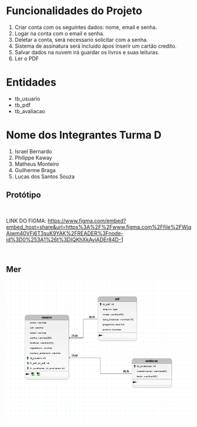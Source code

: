 # Funcionalidades do Projeto  

1. Criar conta com os seguintes dados: nome, email e senha.
2. Logar na conta com o email e senha.
3. Deletar a conta, será necessario solicitar com a senha.  
4. Sistema de assinatura será incluido ápos inserir um cartão credito.
5. Salvar dados na nuvem irá guardar os livros e suas leituras.
6. Ler o PDF

# Entidades
- tb_usuario
- tb_pdf
- tb_avaliacao

# Nome  dos Integrantes Turma D

1. Israel Bernardo 
2. Philippe Kaway
3. Matheus Monteiro
4. Guilherme Braga
5. Lucas dos Santos Souza

## Protótipo

<br>

LINK DO FIGMA:
https://www.figma.com/embed?embed_host=share&url=https%3A%2F%2Fwww.figma.com%2Ffile%2FWiqAjwm40VFj6T3suK9YAK%2FREADER%3Fnode-id%3D0%253A1%26t%3DIQKhXkAviADEr84D-1

<br>

## Mer

![image](MER.PNG)



